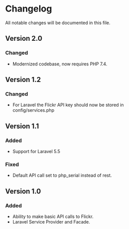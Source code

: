 # Changelog

All notable changes will be documented in this file.

## Version 2.0

### Changed
- Modernized codebase, now requires PHP 7.4.

## Version 1.2

### Changed
- For Laravel the Flickr API key should now be stored in config/services.php

## Version 1.1

### Added
- Support for Laravel 5.5

### Fixed
- Default API call set to php_serial instead of rest.

## Version 1.0

### Added
- Ability to make basic API calls to Flickr.
- Laravel Service Provider and Facade.
